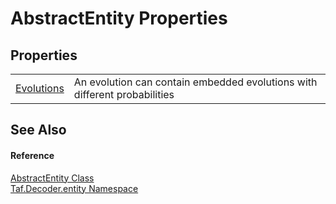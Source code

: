 # AbstractEntity Properties




## Properties
<table>
<tr>
<td><a href="P_Taf_Decoder_entity_AbstractEntity_Evolutions.md">Evolutions</a></td>
<td>An evolution can contain embedded evolutions with different probabilities</td></tr>
</table>

## See Also


#### Reference
<a href="T_Taf_Decoder_entity_AbstractEntity.md">AbstractEntity Class</a>  
<a href="N_Taf_Decoder_entity.md">Taf.Decoder.entity Namespace</a>  
